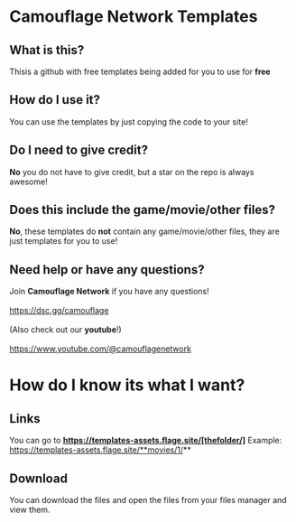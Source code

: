 # Camouflage Network Templates
## What is this?
Thisis a github with free templates being added for you to use for **free**
## How do I use it?
You can use the templates by just copying the code to your site!
## Do I need to give credit?
**No** you do not have to give credit, but a star on the repo is always awesome!
## Does this include the game/movie/other files?
**No**, these templates do **not** contain any game/movie/other files, they are just templates for you to use!
## Need help or have any questions?
Join **Camouflage Network** if you have any questions!
<br><br>
https://dsc.gg/camouflage
<br><br>
(Also check out our **youtube**!)
<br><br>
https://www.youtube.com/@camouflagenetwork


# How do I know its what I want?
## Links
You can go to **https://templates-assets.flage.site/[thefolder/]**
Example: https://templates-assets.flage.site/**movies/1/**
## Download
You can download the files and open the files from your files manager and view them.
